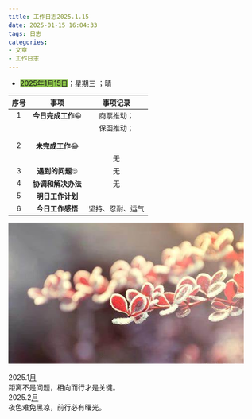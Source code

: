 ```yaml
---
title: 工作日志2025.1.15
date: 2025-01-15 16:04:33
tags: 日志
categories: 
- 文章
- 工作日志
---
```




- <font style="background-color:#8bc34a">2025年1月15日</font>；<font title="yellow">星期三</font> ；<font title="blue">晴</font>

| 序号 |        事项        |     事项记录     |
| :--: | :----------------: | :--------------: |
|  1   | **今日完成工作**😀  |    商票推动；    |
|      |                    |    保函推动；    |
|      |                    |                  |
|      |                    |                  |
|  2   |  **未完成工作**😂   |                  |
|      |                    |        无        |
|  3   |  **遇到的问题**🙄   |        无        |
|  4   | **协调和解决办法** |        无        |
|  5   |  **明日工作计划**  |                  |
|  6   |  **今日工作感悟**  | 坚持、忍耐、运气 |

![](../pic/OIP.jpg)

<div alt="timeline">
    <div alt="timenode">
        <div alt="meta"><span alt="btn">2025.1</span><a href="#">月</a></div>
        <div alt="body">
            距离不是问题，相向而行才是关键。
        </div>
    </div>
    <div alt="timenode">
        <div alt="meta"><span alt="btn">2025.2</span><a href="#">月</a></div>
        <div alt="body">
            夜色难免黑凉，前行必有曙光。
        </div>
    </div>
</div>
